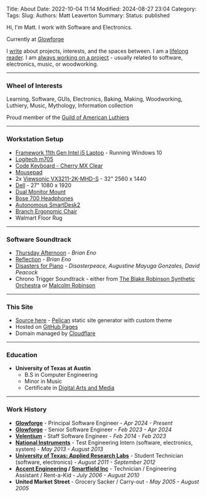 Title: About
Date: 2022-10-04 11:14
Modified: 2024-08-27 23:04
Category:
Tags:
Slug:
Authors: Matt Leaverton
Summary:
Status: published

Hi, I'm Matt. I work with Software and Electronics. 

Currently at [Glowforge](http://www.glowforge.com)

I [write]({category}Writing) about projects, interests, and the spaces between. 
I am a [lifelong reader]({category}Reading). 
I am [always working on a project]({category}Projects) - usually related to software, electronics, music, or woodworking.

---

### Wheel of Interests
Learning, Software, GUIs, Electronics, Baking, Making, Woodworking, Luthiery, Music, Mythology, Information collection

Proud member of the [Guild of American Luthiers](https://luth.org/)

---

### Workstation Setup

* [Framework 11th Gen Intel i5 Laptop](https://frame.work/) - Running Windows 10
* [Logitech m705](https://www.logitech.com/en-us/products/mice/m705-wireless-mouse.910-001935.html)
* [Code Keyboard - Cherry MX Clear](https://codekeyboards.com/)
* [Mousepad](https://www.amazon.com/gp/product/B0788LMLZL)
* 2x [Viewsonic VX3211-2K-MHD-S](https://www.viewsonic.com/global/products/lcd/VX3211-2K-mhd) - 32" 2560 x 1440
* [Dell]() - 27" 1080 x 1920
* [Dual Monitor Mount](https://www.amazon.com/gp/product/B00DGTP57A)
* [Bose 700 Headphones](https://www.bose.com/en_us/products/headphones/noise_cancelling_headphones/noise-cancelling-headphones-700.html)
* [Autonomous SmartDesk2](https://www.autonomous.ai/standing-desks/smartdesk-2-home?option1=1&option2=4&option16=37&option17=1881&purchase_method=1)
* [Branch Ergonomic Chair](https://www.branchfurniture.com/products/ergonomic-chair)
* Walmart Floor Rug

---

### Software Soundtrack

- [Thursday Afternoon](https://open.spotify.com/track/4t3Yh6tKkxXrc458pNI7zZ) - *Brian Eno*
- [Reflection](https://open.spotify.com/track/7MMXFqR5OagEJbZLzkxTL6) - *Brian Eno*
- [Disasters for Piano](https://open.spotify.com/album/6XmRSebXtAillyPSLMXwCq) - *Disasterpeace, Augustine Mayuga Gonzales, David Peacock*
- Chrono Trigger Soundtrack - either from [The Blake Robinson Synthetic Orchestra](https://open.spotify.com/album/42uZvUs0H7h0F2ehn89Gye) or [Malcolm Robinson](https://open.spotify.com/album/4DtOVn53O5Xq3Kjr68wyxc)

---

### This Site

- [Source here](https://github.com/mattleaverton/website-tools) - [Pelican](https://getpelican.com/) static site generator with custom theme
- Hosted on [GitHub Pages](https://github.com/mattleaverton/mattleaverton.github.io)
- Domain managed by [Cloudflare](https://www.cloudflare.com/)

---

### Education

- **University of Texas at Austin**
    - B.S in Computer Engineering 
    - Minor in Music
    - Certificate in [Digital Arts and Media](https://ugs.utexas.edu/bdp/programs/dam)

---

### Work History

* **[Glowforge](https://www.glowforge.com/)** - Principal Software Engineer - *Apr 2024 - Present*
* **[Glowforge](https://www.glowforge.com/)** - Senior Software Engineer - *Feb 2023 - Apr 2024*
* **[Velentium](https://www.velentium.com/)** - Staff Software Engineer - *Feb 2014 - Feb 2023*
* **[National Instruments](https://www.ni.com/en-us.html)** - Test Engineering Intern (software, electronics, system) - *May 2013 - August 2013*
* **[University of Texas: Applied Research Labs](https://www.arlut.utexas.edu/)** - Student Technician (software, electronics) - *August 2011 - September 2012*
* **[Accent Engineering](https://web.archive.org/web/20211201205101/http://aeandl.com/) / [Smartfield Inc](https://web.archive.org/web/20220122230629/https://www.smartfield.com/)** - Technician / Engineering Assistant / Rent-a-Kid - *July 2006 - August 2010*
* **United Market Street** - Grocery Sacker / Carry-out -  *May 2005 - August 2005*
